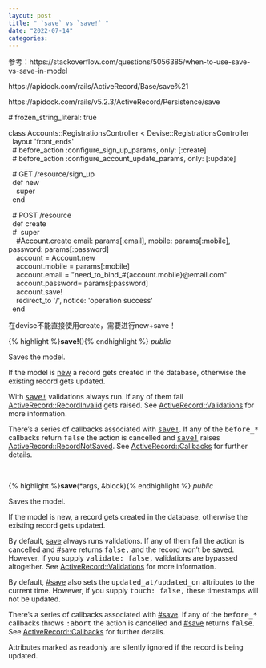 ```yaml
---
layout: post
title: " `save` vs `save!` "
date: "2022-07-14"
categories: 
---
```

<p>参考：https://stackoverflow.com/questions/5056385/when-to-use-save-vs-save-in-model</p>

<p>https://apidock.com/rails/ActiveRecord/Base/save%21</p>

<p>https://apidock.com/rails/v5.2.3/ActiveRecord/Persistence/save</p>

<p># frozen_string_literal: true</p>

<p>class Accounts::RegistrationsController &lt; Devise::RegistrationsController<br />
&nbsp; layout &#39;front_ends&#39;<br />
&nbsp; # before_action :configure_sign_up_params, only: [:create]<br />
&nbsp; # before_action :configure_account_update_params, only: [:update]</p>

<p>&nbsp; # GET /resource/sign_up<br />
&nbsp; def new<br />
&nbsp;&nbsp;&nbsp; super<br />
&nbsp; end</p>

<p>&nbsp; # POST /resource<br />
&nbsp; def create<br />
&nbsp; #&nbsp; super<br />
&nbsp;&nbsp;&nbsp; #Account.create email: params[:email], mobile: params[:mobile], password: params[:password]<br />
&nbsp;&nbsp;&nbsp; account = Account.new<br />
&nbsp;&nbsp;&nbsp; account.mobile = params[:mobile]<br />
&nbsp;&nbsp;&nbsp; account.email = &quot;need_to_bind_#{account.mobile}@email.com&quot;<br />
&nbsp;&nbsp;&nbsp; account.password= params[:password]<br />
&nbsp;&nbsp;&nbsp; account.save!<br />
&nbsp;&nbsp;&nbsp; redirect_to &#39;/&#39;, notice: &#39;operation success&#39;<br />
&nbsp; end</p>

<p>在devise不能直接使用create，需要进行new+save！</p>

<p>{% highlight %}<strong>save!</strong>(){% endhighlight %} <em>public</em></p>

<div class="description">
<p>Saves the model.</p>

<p>If the model is <a href="https://apidock.com/rails/ActiveRecord/Base/new/class">new</a> a record gets created in the database, otherwise the existing record gets updated.</p>

<p>With <tt><a href="https://apidock.com/rails/ActiveRecord/Base/save%21">save!</a></tt> validations always run. If any of them fail <a href="https://apidock.com/rails/ActiveRecord/RecordInvalid">ActiveRecord::RecordInvalid</a> gets raised. See <a href="https://apidock.com/rails/ActiveRecord/Validations">ActiveRecord::Validations</a> for more information.</p>

<p>There&rsquo;s a series of callbacks associated with <tt><a href="https://apidock.com/rails/ActiveRecord/Base/save%21">save!</a></tt>. If any of the <tt>before_*</tt> callbacks return <tt>false</tt> the action is cancelled and <tt><a href="https://apidock.com/rails/ActiveRecord/Base/save%21">save!</a></tt> raises <a href="https://apidock.com/rails/ActiveRecord/RecordNotSaved">ActiveRecord::RecordNotSaved</a>. See <a href="https://apidock.com/rails/ActiveRecord/Callbacks">ActiveRecord::Callbacks</a> for further details.</p>

<p>&nbsp;</p>

<p>{% highlight %}<strong>save</strong>(*args, &amp;block){% endhighlight %} <em>public</em></p>

<div class="description">
<p>Saves the model.</p>

<p>If the model is new, a record gets created in the database, otherwise the existing record gets updated.</p>

<p>By default, <a href="https://apidock.com/rails/ActiveRecord/Persistence/save">save</a> always runs validations. If any of them fail the action is cancelled and <a href="https://apidock.com/rails/ActiveRecord/Persistence/save">#save</a> returns <tt>false,</tt> and the record won&rsquo;t be saved. However, if you supply <tt>validate: false,</tt> validations are bypassed altogether. See <a href="https://apidock.com/rails/ActiveRecord/Validations">ActiveRecord::Validations</a> for more information.</p>

<p>By default, <a href="https://apidock.com/rails/ActiveRecord/Persistence/save">#save</a> also sets the <tt>updated_at/updated_on</tt> attributes to the current time. However, if you supply <tt>touch: false,</tt> these timestamps will not be updated.</p>

<p>There&rsquo;s a series of callbacks associated with <a href="https://apidock.com/rails/ActiveRecord/Persistence/save">#save</a>. If any of the <tt>before_*</tt> callbacks throws <tt>:abort</tt> the action is cancelled and <a href="https://apidock.com/rails/ActiveRecord/Persistence/save">#save</a> returns <tt>false</tt>. See <a href="https://apidock.com/rails/ActiveRecord/Callbacks">ActiveRecord::Callbacks</a> for further details.</p>

<p>Attributes marked as readonly are silently ignored if the record is being updated.</p>
</div>
</div>

